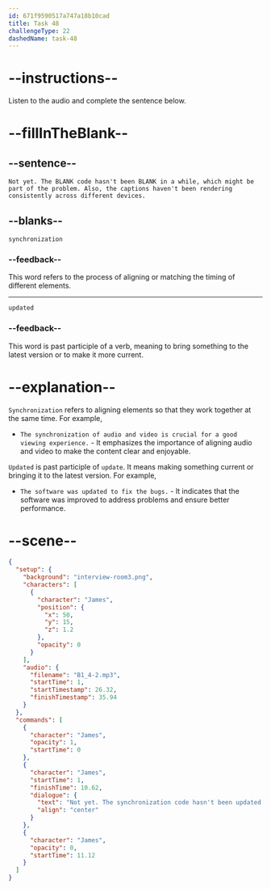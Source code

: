```yaml
---
id: 671f9590517a747a18b10cad
title: Task 48
challengeType: 22
dashedName: task-48
---
```


<!-- (Audio) James: Not yet. The synchronization code hasn't been updated in a while, which might be part of the problem. Also, the captions haven't been rendering consistently across different devices. -->

# --instructions--

Listen to the audio and complete the sentence below.

# --fillInTheBlank--

## --sentence--

`Not yet. The BLANK code hasn't been BLANK in a while, which might be part of the problem. Also, the captions haven't been rendering consistently across different devices.`

## --blanks--

`synchronization`

### --feedback--

This word refers to the process of aligning or matching the timing of different elements.

---

`updated`

### --feedback--

This word is past participle of a verb, meaning to bring something to the latest version or to make it more current.

# --explanation--

`Synchronization` refers to aligning elements so that they work together at the same time. For example,

- `The synchronization of audio and video is crucial for a good viewing experience.` - It emphasizes the importance of aligning audio and video to make the content clear and enjoyable.

`Updated` is past participle of `update`. It means making something current or bringing it to the latest version. For example,

- `The software was updated to fix the bugs.` - It indicates that the software was improved to address problems and ensure better performance.

# --scene--

```json
{
  "setup": {
    "background": "interview-room3.png",
    "characters": [
      {
        "character": "James",
        "position": {
          "x": 50,
          "y": 15,
          "z": 1.2
        },
        "opacity": 0
      }
    ],
    "audio": {
      "filename": "B1_4-2.mp3",
      "startTime": 1,
      "startTimestamp": 26.32,
      "finishTimestamp": 35.94
    }
  },
  "commands": [
    {
      "character": "James",
      "opacity": 1,
      "startTime": 0
    },
    {
      "character": "James",
      "startTime": 1,
      "finishTime": 10.62,
      "dialogue": {
        "text": "Not yet. The synchronization code hasn't been updated in a while, which might be part of the problem. Also, the captions haven't been rendering consistently across different devices.",
        "align": "center"
      }
    },
    {
      "character": "James",
      "opacity": 0,
      "startTime": 11.12
    }
  ]
}
```
